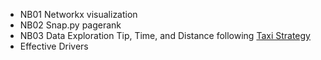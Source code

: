 - NB01 Networkx visualization
- NB02 Snap.py pagerank 
- NB03 Data Exploration Tip, Time, and Distance following [Taxi Strategy](https://github.com/jArumugam/taxi-strategy/tree/master/ipython)  
- Effective Drivers 
